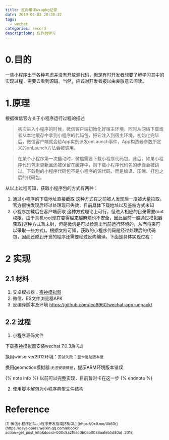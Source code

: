 ```yaml
---
title: 反向编译wxapkg记录
date: 2019-04-03 20:30:37
tags:
  - wechat
categories: record
descriptiobn: 仅作为学习
---
```

# 0.目的
一些小程序出于各种考虑并没有开放源代码，但是有时开发者想要了解学习其中的实现过程，需要去看到源码。当然，应该对开发者报以由衷敬意去阅读。
# 1.原理

根据微信官方关于小程序运行过程的描述
>初次进入小程序的时候，微信客户端初始化好宿主环境，同时从网络下载或者从本地缓存中拿到小程序的代码包，把它注入到宿主环境，初始化完毕后，微信客户端就会给App实例派发onLaunch事件，App构造器参数所定义的onLaunch方法会被调用。

>在某个小程序第一次启动时，微信需要下载小程序代码包。此后，如果小程序代码包未更新且还被保留在缓存中，则下载小程序代码包的步骤会被跳过。下载到的小程序代码包不是小程序的源代码，而是编译、压缩、打包之后的代码包。

从以上过程可知，获取小程序包的方式有两种：
1. 通过小程序的下载地址直接截取
  这种方式在之前被人发现后一度被大量拉取，官方很快发现后经过处理现已失效，目前具体下载地址以及鉴权方式未知
2. 小程序加载后在客户端获取
 这种方式理论上可行，但进入相应的目录需要root权限，由于真机root现在变得越来越麻烦也不安全，因此目前一般通过模拟器获取(这种方式暂未封，但是微信是可以检测出当前运行环境的，从而将来可以采取一些方式)。根据文档可知，获取的小程序代码是经过处理后的代码包，因而还原到开发的程序还需要经过反向编译。下面是具体实现过程：

# 2 实现

## 2.1 材料
1. 安卓模拟器：[夜神模拟器](https://www.yeshen.com/)
2. 微信、ES文件浏览器APK
3. 反编译脚本及环境
https://github.com/leo9960/wechat-app-unpack/

## 2.2 过程
1. 小程序源码文件

  下载[夜神模拟器](https://www.yeshen.com/)安装wechat 7.0.3后``闪退``

  换用winserver2012环境：``安装失败``：``显卡驱动版本低``

  换用geomotion模拟器:``无法安装微信``，提示ARM环境版本错误

{% note info %}
以前可以完整实现，目前暂时卡在这一步
{% endnote %}

2. 使用脚本解包为小程序典型文件结构  

# Reference

<small>
[1] 微信小程序团队.小程序开发指南[EB/OL].[https://0x9.me/Uk63r](https://developers.weixin.qq.com/ebook?action=get_post_info&docid=000c8a2f9ac0b0ab0086aafeb5d80a) .2018.
</small>